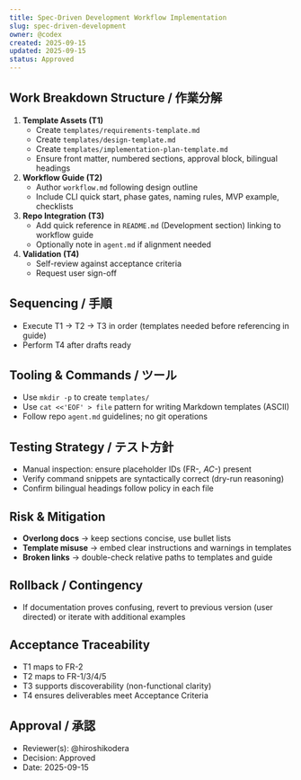 ```yaml
---
title: Spec-Driven Development Workflow Implementation
slug: spec-driven-development
owner: @codex
created: 2025-09-15
updated: 2025-09-15
status: Approved
---
```


## Work Breakdown Structure / 作業分解
1. **Template Assets (T1)**
   - Create `templates/requirements-template.md`
   - Create `templates/design-template.md`
   - Create `templates/implementation-plan-template.md`
   - Ensure front matter, numbered sections, approval block, bilingual headings
2. **Workflow Guide (T2)**
   - Author `workflow.md` following design outline
   - Include CLI quick start, phase gates, naming rules, MVP example, checklists
3. **Repo Integration (T3)**
   - Add quick reference in `README.md` (Development section) linking to workflow guide
   - Optionally note in `agent.md` if alignment needed
4. **Validation (T4)**
   - Self-review against acceptance criteria
   - Request user sign-off

## Sequencing / 手順
- Execute T1 → T2 → T3 in order (templates needed before referencing in guide)
- Perform T4 after drafts ready

## Tooling & Commands / ツール
- Use `mkdir -p` to create `templates/`
- Use `cat <<'EOF' > file` pattern for writing Markdown templates (ASCII)
- Follow repo `agent.md` guidelines; no git operations

## Testing Strategy / テスト方針
- Manual inspection: ensure placeholder IDs (FR-*, AC-*) present
- Verify command snippets are syntactically correct (dry-run reasoning)
- Confirm bilingual headings follow policy in each file

## Risk & Mitigation
- **Overlong docs** → keep sections concise, use bullet lists
- **Template misuse** → embed clear instructions and warnings in templates
- **Broken links** → double-check relative paths to templates and guide

## Rollback / Contingency
- If documentation proves confusing, revert to previous version (user directed) or iterate with additional examples

## Acceptance Traceability
- T1 maps to FR-2
- T2 maps to FR-1/3/4/5
- T3 supports discoverability (non-functional clarity)
- T4 ensures deliverables meet Acceptance Criteria

## Approval / 承認
- Reviewer(s): @hiroshikodera
- Decision: Approved
- Date: 2025-09-15
